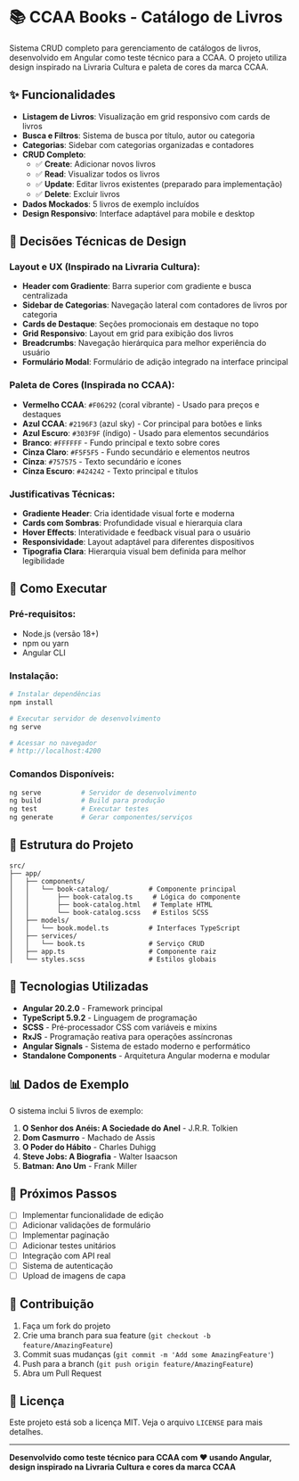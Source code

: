 # 📚 CCAA Books - Catálogo de Livros

Sistema CRUD completo para gerenciamento de catálogos de livros, desenvolvido em Angular como teste técnico para a CCAA. O projeto utiliza design inspirado na Livraria Cultura e paleta de cores da marca CCAA.

## ✨ Funcionalidades

- **Listagem de Livros**: Visualização em grid responsivo com cards de livros
- **Busca e Filtros**: Sistema de busca por título, autor ou categoria
- **Categorias**: Sidebar com categorias organizadas e contadores
- **CRUD Completo**: 
  - ✅ **Create**: Adicionar novos livros
  - ✅ **Read**: Visualizar todos os livros
  - ✅ **Update**: Editar livros existentes (preparado para implementação)
  - ✅ **Delete**: Excluir livros
- **Dados Mockados**: 5 livros de exemplo incluídos
- **Design Responsivo**: Interface adaptável para mobile e desktop

## 🎨 Decisões Técnicas de Design

### Layout e UX (Inspirado na Livraria Cultura):
- **Header com Gradiente**: Barra superior com gradiente e busca centralizada
- **Sidebar de Categorias**: Navegação lateral com contadores de livros por categoria
- **Cards de Destaque**: Seções promocionais em destaque no topo
- **Grid Responsivo**: Layout em grid para exibição dos livros
- **Breadcrumbs**: Navegação hierárquica para melhor experiência do usuário
- **Formulário Modal**: Formulário de adição integrado na interface principal

### Paleta de Cores (Inspirada no CCAA):
- **Vermelho CCAA**: `#F06292` (coral vibrante) - Usado para preços e destaques
- **Azul CCAA**: `#2196F3` (azul sky) - Cor principal para botões e links
- **Azul Escuro**: `#303F9F` (índigo) - Usado para elementos secundários
- **Branco**: `#FFFFFF` - Fundo principal e texto sobre cores
- **Cinza Claro**: `#F5F5F5` - Fundo secundário e elementos neutros
- **Cinza**: `#757575` - Texto secundário e ícones
- **Cinza Escuro**: `#424242` - Texto principal e títulos

### Justificativas Técnicas:
- **Gradiente Header**: Cria identidade visual forte e moderna
- **Cards com Sombras**: Profundidade visual e hierarquia clara
- **Hover Effects**: Interatividade e feedback visual para o usuário
- **Responsividade**: Layout adaptável para diferentes dispositivos
- **Tipografia Clara**: Hierarquia visual bem definida para melhor legibilidade

## 🚀 Como Executar

### Pré-requisitos:
- Node.js (versão 18+)
- npm ou yarn
- Angular CLI

### Instalação:
```bash
# Instalar dependências
npm install

# Executar servidor de desenvolvimento
ng serve

# Acessar no navegador
# http://localhost:4200
```

### Comandos Disponíveis:
```bash
ng serve          # Servidor de desenvolvimento
ng build          # Build para produção
ng test           # Executar testes
ng generate       # Gerar componentes/serviços
```

## 📁 Estrutura do Projeto

```
src/
├── app/
│   ├── components/
│   │   └── book-catalog/          # Componente principal
│   │       ├── book-catalog.ts     # Lógica do componente
│   │       ├── book-catalog.html   # Template HTML
│   │       └── book-catalog.scss   # Estilos SCSS
│   ├── models/
│   │   └── book.model.ts          # Interfaces TypeScript
│   ├── services/
│   │   └── book.ts                # Serviço CRUD
│   ├── app.ts                     # Componente raiz
│   └── styles.scss                # Estilos globais
```

## 🔧 Tecnologias Utilizadas

- **Angular 20.2.0** - Framework principal
- **TypeScript 5.9.2** - Linguagem de programação
- **SCSS** - Pré-processador CSS com variáveis e mixins
- **RxJS** - Programação reativa para operações assíncronas
- **Angular Signals** - Sistema de estado moderno e performático
- **Standalone Components** - Arquitetura Angular moderna e modular

## 📊 Dados de Exemplo

O sistema inclui 5 livros de exemplo:

1. **O Senhor dos Anéis: A Sociedade do Anel** - J.R.R. Tolkien
2. **Dom Casmurro** - Machado de Assis
3. **O Poder do Hábito** - Charles Duhigg
4. **Steve Jobs: A Biografia** - Walter Isaacson
5. **Batman: Ano Um** - Frank Miller

## 🎯 Próximos Passos

- [ ] Implementar funcionalidade de edição
- [ ] Adicionar validações de formulário
- [ ] Implementar paginação
- [ ] Adicionar testes unitários
- [ ] Integração com API real
- [ ] Sistema de autenticação
- [ ] Upload de imagens de capa

## 🤝 Contribuição

1. Faça um fork do projeto
2. Crie uma branch para sua feature (`git checkout -b feature/AmazingFeature`)
3. Commit suas mudanças (`git commit -m 'Add some AmazingFeature'`)
4. Push para a branch (`git push origin feature/AmazingFeature`)
5. Abra um Pull Request

## 📝 Licença

Este projeto está sob a licença MIT. Veja o arquivo `LICENSE` para mais detalhes.

---

**Desenvolvido como teste técnico para CCAA com ❤️ usando Angular, design inspirado na Livraria Cultura e cores da marca CCAA**
